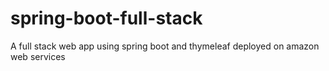 # spring-boot-full-stack
A full stack web app using spring boot and thymeleaf deployed on amazon web services
